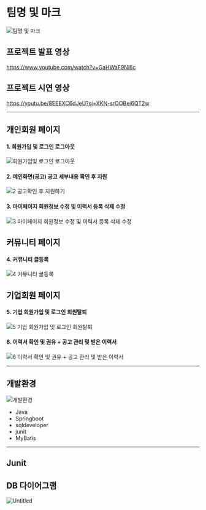
# 팀명 및 마크
![팀명 및 마크](https://github.com/birdcross/TeamProject/assets/164135405/4a16543a-6de5-4190-92a4-c3c3993a7274)


## 프로젝트 발표 영상 
https://www.youtube.com/watch?v=GaHWaF9Ni6c

## 프로젝트 시연 영상
https://youtu.be/8EEEXC6dJeU?si=XKN-srOOBei6QT2w


***

## 개인회원 페이지
#### 1. 회원가입 및 로그인 로그아웃
 
![회원가입및 로그인 로그아웃](https://github.com/birdcross/TeamProject/assets/164135405/43a2c55b-9313-4799-8621-b2b1c67d2662)

#### 2. 메인화면(공고) 공고 세부내용 확인 후 지원

![2  공고확인 후 지원하기](https://github.com/birdcross/TeamProject/assets/164135405/e31423fb-151b-4d42-92e6-26dbf655f4bd)

#### 3. 마이페이지 회원정보 수정 및 이력서 등록 삭제 수정

![3  마이페이지 회원정보 수정 및 이력서 등록 삭제 수정](https://github.com/birdcross/TeamProject/assets/164135405/cabdd918-16b7-44d1-bc7d-00a3ac3374bd)

## 커뮤니티 페이지

#### 4. 커뮤니티 글등록

![4  커뮤니티 글등록](https://github.com/birdcross/TeamProject/assets/164135405/509aa3f2-f286-4384-88e6-948adc288e6d)

## 기업회원 페이지

#### 5. 기업 회원가입 및 로그인 회원탈퇴

![5  기업 회원가입 및 로그인 회원탈퇴](https://github.com/birdcross/TeamProject/assets/164135405/91972632-0cd8-4da8-87f1-c9321281263d)

#### 6. 이력서 확인 및 권유 + 공고 관리 및 받은 이력서

![6  이력서 확인 및 권유 + 공고 관리 및 받은 이력서](https://github.com/birdcross/TeamProject/assets/164135405/bebe35a6-3ff2-4c56-bb2c-b945e37dc0a5)


***


## 개발환경

![개발환경](https://github.com/birdcross/TeamProject/assets/164135405/df1289da-09c8-47d4-b64b-9f4db4484f53)

+ Java
+ Springboot
+ sqldeveloper
+ junit
+ MyBatis


***

## Junit

## DB 다이어그램
![Untitled](https://prod-files-secure.s3.us-west-2.amazonaws.com/ec3010de-8dcb-441c-b081-71d40eae0b5d/f163fc46-df8f-4e64-b2dc-677df03577a4/Untitled.png)
